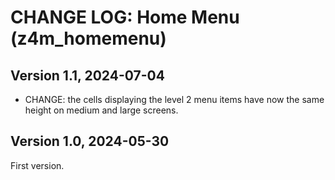 # CHANGE LOG: Home Menu (z4m_homemenu)

## Version 1.1, 2024-07-04
- CHANGE: the cells displaying the level 2 menu items have now the same height
  on medium and large screens.

## Version 1.0, 2024-05-30
First version.